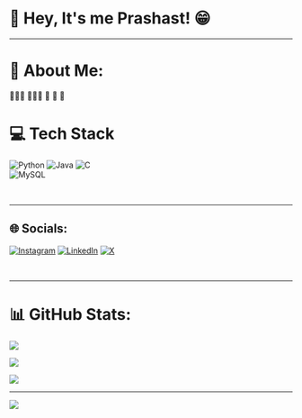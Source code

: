 # 👋 Hey, It's me Prashast! 😁 
---

# 💫 About Me:
👩🏻‍💻 
👩🏻‍🎓 
🎨
🌷 
💭 
<br>


# 💻 Tech Stack
![Python](https://img.shields.io/badge/python-3670A0?style=for-the-badge&logo=python&logoColor=ffdd54)
![Java](https://img.shields.io/badge/java-%23ED8B00.svg?style=for-the-badge&logo=openjdk&logoColor=white)
![C](https://img.shields.io/badge/c-%2300599C.svg?style=for-the-badge&logo=c&logoColor=white)<br/>
![MySQL](https://img.shields.io/badge/mysql-4479A1.svg?style=for-the-badge&logo=mysql&logoColor=white)

<br>

---

## 🌐 Socials:

[![Instagram](https://img.shields.io/badge/Instagram-%23E4405F.svg?logo=Instagram&logoColor=white)](https://instagram.com/_prashast_srivastava) [![LinkedIn](https://img.shields.io/badge/LinkedIn-%230077B5.svg?logo=linkedin&logoColor=white)](https://linkedin.com/in/prashast-srivastava-) [![X](https://img.shields.io/badge/X-black.svg?logo=X&logoColor=white)](https://x.com/@_real_prashast_) 

<br>

---


# 📊 GitHub Stats:

![](https://github-readme-stats.vercel.app/api?username=Prashast-Srivastava&theme=dark&hide_border=false&include_all_commits=false&count_private=false)<br/>

![](https://github-readme-streak-stats.herokuapp.com/?user=Prashast-Srivastava&theme=dark&hide_border=false)<br/>

![](https://github-readme-stats.vercel.app/api/top-langs/?username=Prashast-Srivastava&theme=dark&hide_border=false&include_all_commits=false&count_private=false&layout=compact)



---

[![](https://visitcount.itsvg.in/api?id=Prashast-Srivastava&icon=0&color=0)](https://visitcount.itsvg.in)

